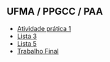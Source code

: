 ## UFMA / PPGCC / PAA
- [Atividade prática 1](https://chrisneitzke.github.io/paa/exercicio-1/) 
- [Lista 3](https://chrisneitzke.github.io/paa/lista-3/) 
- [Lista 5](https://chrisneitzke.github.io/paa/lista-5/) 
- [Trabalho Final](https://chrisneitzke.github.io/paa/final/) 

